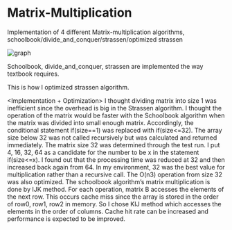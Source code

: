 # Matrix-Multiplication
Implementation of 4 different Matrix-multiplication algorithms, 
schoolbook/divide_and_conquer/strassen/optimized strassen

![graph](https://user-images.githubusercontent.com/61370901/80899513-e4dd6680-8d4b-11ea-98c6-3b47c23e93bf.png)

Schoolbook, divide_and_conquer, strassen are implemented the way textbook requires.

This is how I optimized strassen algorithm. 

<Implementation + Optimization>
I thought dividing matrix into size 1 was inefficient since the overhead is big in the Strassen algorithm. I thought the operation of the matrix would be faster with the Schoolbook algorithm when the matrix was divided into small enough matrix. Accordingly, the conditional statement if(size==1) was replaced with if(size<=32). The array size below 32 was not called recursively but was calculated and returned immediately. 
The matrix size 32 was determined through the test run. I put 4, 16, 32, 64 as a candidate for the number to be x in the statement if(size<=x). I found out that the processing time was reduced at 32 and then increased back again from 64. In my environment, 32 was the best value for multiplication rather than a recursive call. 
The O(n3) operation from size 32 was also optimized. The schoolbook algorithm’s matrix multiplication is done by IJK method. For each operation, matrix B accesses the elements of the next row. This occurs cache miss since the array is stored in the order of row0, row1, row2 in memory. So I chose KIJ method which accesses the elements in the order of columns. Cache hit rate can be increased and performance is expected to be improved.
